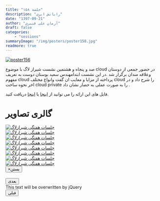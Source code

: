 ```yaml
---
title: "جلسه ۱۵۸"
description: "رایانش ابری"
date: "1397-09-21"
author: "آرمان علی قنبری"
draft: false
categories:
    - "sessions"
summaryImage: "/img/posters/poster158.jpg"
readmore: true
---
```

[![poster156](../../img/posters/poster158.jpg)](../../img/poster158.jpg)

صد و پنجاه و هشتمین نشست  شیراز لاگ با موضوع cloud در حضور جمعی از دوستان وعلاقه مندان برگزار شد .در این نشست  ابتدامهندس سعید بوستان دوست به تعریف مفهوم cloud پرداخته  از مزایا و معایب ان گفت وانواع مختلف cloud را شرح داد و در اخر نحوه ساخت  cloud private را به صورت عملی به حضار نشان داد .

فایل های این ارائه را می توانید از [اینجا](https://framagit.org/shirazlug/resources/tree/master/presentations/session_158)
یا [اینجا](https://www.slideshare.net/ShirazLUG/ss-126614454)
دریافت کنید.

<div class="row">
    <div class="col-lg-12">
        <h1 class="page-header">گالری تصاویر</h1>    
            <div class="col-lg-4 col-md-4 col-xs-6 thumb">
            <a class="thumbnail" href="#" data-image-id="" data-toggle="modal" data-title="نشست هفتگی شیرازلاگ با حضور جمعی از دوستان" data-caption="" data-image="../../img/photo_2018-12-12_21-31-52.jpg" data-target="#image-gallery">
              <img class="img-responsive" src="../../img/photo_2018-12-12_21-31-52.jpg"
              alt="جلسات هفتگی شیرازلاگ">
            </a>
        </div>
            <div class="col-lg-4 col-md-4 col-xs-6 thumb">
            <a class="thumbnail" href="#" data-image-id="" data-toggle="modal" data-title="نشست هفتگی شیرازلاگ با حضور جمعی از دوستان" data-caption="" data-image="../../img/photo_2018-12-12_21-31-57.jpg" data-target="#image-gallery">
                <img class="img-responsive" src="../../img/photo_2018-12-12_21-31-57.jpg"
                alt="جلسات هفتگی شیرازلاگ">
            </a>
        </div>
            <div class="col-lg-4 col-md-4 col-xs-6 thumb">
            <a class="thumbnail" href="#" data-image-id="" data-toggle="modal" data-title="نشست هفتگی شیرازلاگ با حضور جمعی از دوستان" data-caption="" data-image="../..//img/photo_2018-12-12_21-32-01.jpg" data-target="#image-gallery">
                <img class="img-responsive" src="../..//img/photo_2018-12-12_21-32-01.jpg"
                alt="جلسات هفتگی شیرازلاگ">
            </a>
        </div>
        <div class="col-lg-4 col-md-4 col-xs-6 thumb">
        <a class="thumbnail" href="#" data-image-id="" data-toggle="modal" data-title="نشست هفتگی شیرازلاگ با حضور جمعی از دوستان" data-caption="" data-image="../..//img/photo_2018-12-12_21-32-04.jpg" data-target="#image-gallery">
          <img class="img-responsive" src="../../img/photo_2018-12-12_21-32-04.jpg"
          alt="جلسات هفتگی شیرازلاگ">
        </a>
    </div>
        <div class="col-lg-4 col-md-4 col-xs-6 thumb">
        <a class="thumbnail" href="#" data-image-id="" data-toggle="modal" data-title="نشست هفتگی شیرازلاگ با حضور جمعی از دوستان" data-caption="" data-image="../../img/photo_2018-12-12_21-32-08.jpg" data-target="#image-gallery">
          <img class="img-responsive" src="../../img/photo_2018-12-12_21-32-08.jpg"
          alt="جلسات هفتگی شیرازلاگ">
        </a>
    </div>
 <div class="col-lg-4 col-md-4 col-xs-6 thumb">
        <a class="thumbnail" href="#" data-image-id="" data-toggle="modal" data-title="نشست هفتگی شیرازلاگ با حضور جمعی از دوستان" data-caption="" data-image="../../img/photo_2018-12-13_14-42-30.jpg" data-target="#image-gallery">
          <img class="img-responsive" src="../../img/photo_2018-12-13_14-42-30.jpg"
          alt="جلسات هفتگی شیرازلاگ">
        </a>
    </div>
    <div class="col-lg-4 col-md-4 col-xs-6 thumb">
        <a class="thumbnail" href="#" data-image-id="" data-toggle="modal" data-title="نشست هفتگی شیرازلاگ با حضور جمعی از دوستان" data-caption="" data-image="../../img/photo_2018-12-13_14-42-33.jpg" data-target="#image-gallery">
          <img class="img-responsive" src="../../img/photo_2018-12-13_14-42-33.jpg"
          alt="جلسات هفتگی شیرازلاگ">
        </a>
    </div>
      <div class="col-lg-4 col-md-4 col-xs-6 thumb">
        <a class="thumbnail" href="#" data-image-id="" data-toggle="modal" data-title="نشست هفتگی شیرازلاگ با حضور جمعی از دوستان" data-caption="" data-image="../../img/photo_2018-12-12_21-32-08.jpg" data-target="#image-gallery">
          <img class="img-responsive" src="../../img/photo_2018-12-12_21-32-08.jpg"
          alt="جلسات هفتگی شیرازلاگ">
        </a>
    </div>
<div class="modal fade" id="image-gallery" tabindex="-1" role="dialog" aria-labelledby="myModalLabel" aria-hidden="true">
    <div class="modal-dialog">
        <div class="modal-content">
            <div class="modal-header">
                <button type="button" class="close" data-dismiss="modal"><span aria-hidden="true">×</span><span class="sr-only">بستن</span></button>
                <h4 class="modal-title" id="image-gallery-title"></h4>
            </div>
            <div class="modal-body">
                <img id="image-gallery-image" class="img-responsive" src="">
            </div>
            <div class="modal-footer">
                <div class="col-md-2">
                    <button type="button" class="btn btn-primary" id="show-previous-image">بعدی</button>
                </div>
                <div class="col-md-8 text-justify" id="image-gallery-caption">
                    This text will be overwritten by jQuery
                </div>
                <div class="col-md-2">
                    <button type="button" id="show-next-image" class="btn btn-default">قبلی</button>
                </div>
            </div>
        </div>
    </div>
</div>
